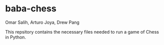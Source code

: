 # baba-chess
Omar Salih, Arturo Joya, Drew Pang

This repsitory contains the necessary files needed to run a game of Chess in Python.